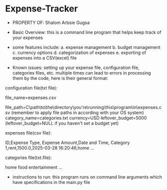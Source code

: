 # Expense-Tracker
- PROPERTY OF: Shalom Arbsie Gugsa

- Basic Overview: this is a command line program that helps keep track of your expenses
- some features include:
    a. expense management
    b. budget management
    c. currency options
    d. categorization of expenses
    e. exporting of expenses into a CSV(excel) file
 
- Known issues: setting up your expense file, configuration file, categories files, etc. multiple times can lead to errors in processing them by the code, here is their general format:

configuration file(txt file):

file_name=expenses.csv

file_path=C\\path\\to\\the\\directory\\you're\\running\\this\\program\\in\\expenses.csv (remember to apply file paths in according with your OS system)
category_name=categories.txt
currency=USD
leftover_budget=5000 (leftover_budget=NULL if you haven't set a budget yet)

expenses file(csv file):

ID,Expense Type, Expense Amount,Date and Time, Category
1,rent,1500.0,2025-03-28 16:20:46,home
...

categories file(txt.file):

home
food
entertainment
...

- instructions to run: this program runs on command line arguments which have specifications in the main.py file

